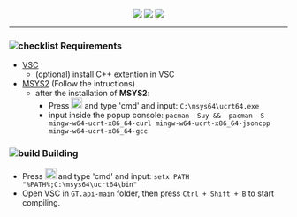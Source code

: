 <div align="center">

[![](https://github.com/GT-api/GT.api/actions/workflows/msys2.yml/badge.svg)](https://github.com/GT-api/GT.api/actions/workflows/msys2.yml)
[![](https://app.codacy.com/project/badge/Grade/96ff25f75aa24cd38d694a09140839c9)](https://app.codacy.com/gh/LeeEndl/GT.api/dashboard?utm_source=gh&utm_medium=referral&utm_content=&utm_campaign=Badge_grade)
[![](https://dcbadge.limes.pink/api/server/AQxDjbDt?style=flat)](https://discord.gg/AQxDjbDt)
</div>

***
### ![checklist](https://github.com/microsoft/vscode-icons/blob/main/icons/dark/checklist.svg) Requirements

- [VSC](https://code.visualstudio.com/)
  - (optional) install C++ extention in VSC
- [MSYS2](https://www.msys2.org/) (Follow the intructions)
  - after the installation of **MSYS2**:
    - Press <img src="https://www.servis-repas.cz/user/categories/orig/windows-11-icon.png" width="20" height="20"></img> and type 'cmd' and input: `C:\msys64\ucrt64.exe`
    - input inside the popup console: `pacman -Suy &&  pacman -S mingw-w64-ucrt-x86_64-curl mingw-w64-ucrt-x86_64-jsoncpp mingw-w64-ucrt-x86_64-gcc`
### ![build](https://github.com/microsoft/vscode-icons/blob/main/icons/dark/build.svg) Building 
- Press <img src="https://www.servis-repas.cz/user/categories/orig/windows-11-icon.png" width="20" height="20"></img> and type 'cmd' and input: `setx PATH "%PATH%;C:\msys64\ucrt64\bin"`
- Open VSC in `GT.api-main` folder, then press `Ctrl + Shift + B` to start compiling.

